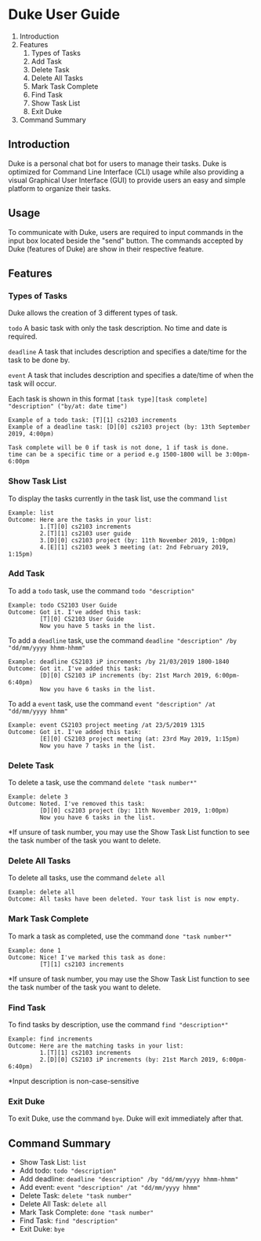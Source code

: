 # Duke User Guide

1. Introduction
1. Features
    1. Types of Tasks
    1. Add Task
    1. Delete Task
    1. Delete All Tasks
    1. Mark Task Complete
    1. Find Task
    1. Show Task List
    1. Exit Duke
1. Command Summary    

## Introduction
Duke is a personal chat bot for users to manage their tasks. Duke is optimized for Command Line Interface (CLI) usage while also providing a visual Graphical User Interface (GUI) to provide users an easy and simple platform to organize their tasks.

## Usage
To communicate with Duke, users are required to input commands in the input box located beside the "send" button. The commands accepted by Duke (features of Duke) are show in their respective feature.

## Features
### Types of Tasks
Duke allows the creation of 3 different types of task.

`todo` A basic task with only the task description. No time and date is required.

`deadline` A task that includes description and specifies a date/time for the task to be done by.

`event` A task that includes description and specifies a date/time of when the task will occur.

Each task is shown in this format `[task type][task complete] "description" ("by/at: date time")`

    Example of a todo task: [T][1] cs2103 increments
    Example of a deadline task: [D][0] cs2103 project (by: 13th September 2019, 4:00pm)
    
    Task complete will be 0 if task is not done, 1 if task is done.
    time can be a specific time or a period e.g 1500-1800 will be 3:00pm-6:00pm

### Show Task List
To display the tasks currently in the task list, use the command `list`

    Example: list
    Outcome: Here are the tasks in your list:
             1.[T][0] cs2103 increments
             2.[T][1] cs2103 user guide
             3.[D][0] cs2103 project (by: 11th November 2019, 1:00pm)
             4.[E][1] cs2103 week 3 meeting (at: 2nd February 2019, 1:15pm)

### Add Task
To add a `todo` task, use the command `todo "description"`

    Example: todo CS2103 User Guide
    Outcome: Got it. I've added this task:
             [T][0] CS2103 User Guide
             Now you have 5 tasks in the list.
    
To add a `deadline` task, use the command `deadline "description" /by "dd/mm/yyyy hhmm-hhmm"`

    Example: deadline CS2103 iP increments /by 21/03/2019 1800-1840
    Outcome: Got it. I've added this task:
             [D][0] CS2103 iP increments (by: 21st March 2019, 6:00pm-6:40pm)
             Now you have 6 tasks in the list.

To add a `event` task, use the command `event "description" /at "dd/mm/yyyy hhmm"`
    
    Example: event CS2103 project meeting /at 23/5/2019 1315
    Outcome: Got it. I've added this task:
             [E][0] CS2103 project meeting (at: 23rd May 2019, 1:15pm)
             Now you have 7 tasks in the list.

### Delete Task
To delete a task, use the command `delete "task number*"`

    Example: delete 3
    Outcome: Noted. I've removed this task:
             [D][0] cs2103 project (by: 11th November 2019, 1:00pm)
             Now you have 6 tasks in the list.
          
 *If unsure of task number, you may use the Show Task List function to see the task number of the task you want to delete.
 
### Delete All Tasks
To delete all tasks, use the command `delete all`

    Example: delete all
    Outcome: All tasks have been deleted. Your task list is now empty.

### Mark Task Complete
To mark a task as completed, use the command `done "task number*"`

    Example: done 1
    Outcome: Nice! I've marked this task as done:
             [T][1] cs2103 increments
    
*If unsure of task number, you may use the Show Task List function to see the task number of the task you want to delete.

### Find Task
To find tasks by description, use the command `find "description*"`

    Example: find increments
    Outcome: Here are the matching tasks in your list:
             1.[T][1] cs2103 increments
             2.[D][0] CS2103 iP increments (by: 21st March 2019, 6:00pm-6:40pm)
    
*Input description is non-case-sensitive

### Exit Duke
To exit Duke, use the command `bye`.
Duke will exit immediately after that.

## Command Summary
* Show Task List: `list`
* Add todo: `todo "description"`
* Add deadline: `deadline "description" /by "dd/mm/yyyy hhmm-hhmm"`
* Add event: `event "description" /at "dd/mm/yyyy hhmm"`
* Delete Task: `delete "task number"`
* Delete All Task: `delete all`
* Mark Task Complete: `done "task number"`
* Find Task: `find "description"`
* Exit Duke: `bye`

